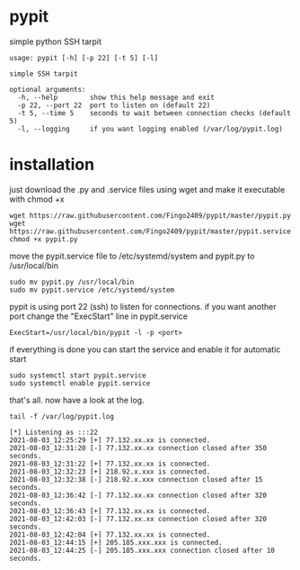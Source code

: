 # pypit

simple python SSH tarpit
```
usage: pypit [-h] [-p 22] [-t 5] [-l]

simple SSH tarpit

optional arguments:
  -h, --help        show this help message and exit
  -p 22, --port 22  port to listen on (default 22)
  -t 5, --time 5    seconds to wait between connection checks (default 5)
  -l, --logging     if you want logging enabled (/var/log/pypit.log)
```

# installation

just download the .py and .service files using wget and make it executable with chmod +x
```
wget https://raw.githubusercontent.com/Fingo2409/pypit/master/pypit.py
wget https://raw.githubusercontent.com/Fingo2409/pypit/master/pypit.service
chmod +x pypit.py
```

move the pypit.service file to /etc/systemd/system and pypit.py to /usr/local/bin

```
sudo mv pypit.py /usr/local/bin
sudo mv pypit.service /etc/systemd/system
```

pypit is using port 22 (ssh) to listen for connections. if you want another port change the "ExecStart" line in pypit.service

```
ExecStart=/usr/local/bin/pypit -l -p <port>
```

if everything is done you can start the service and enable it for automatic start

```
sudo systemctl start pypit.service
sudo systemctl enable pypit.service
```

that's all. now have a look at the log.

```
tail -f /var/log/pypit.log

[*] Listening as :::22
2021-08-03_12:25:29 [+] 77.132.xx.xx is connected.
2021-08-03_12:31:20 [-] 77.132.xx.xx connection closed after 350 seconds.
2021-08-03_12:31:22 [+] 77.132.xx.xx is connected.
2021-08-03_12:32:23 [+] 218.92.x.xxx is connected.
2021-08-03_12:32:38 [-] 218.92.x.xxx connection closed after 15 seconds.
2021-08-03_12:36:42 [-] 77.132.xx.xx connection closed after 320 seconds.
2021-08-03_12:36:43 [+] 77.132.xx.xx is connected.
2021-08-03_12:42:03 [-] 77.132.xx.xx connection closed after 320 seconds.
2021-08-03_12:42:04 [+] 77.132.xx.xx is connected.
2021-08-03_12:44:15 [+] 205.185.xxx.xxx is connected.
2021-08-03_12:44:25 [-] 205.185.xxx.xxx connection closed after 10 seconds.
```
